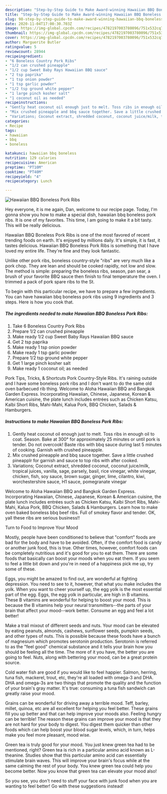 ```yaml
---
description: "Step-by-Step Guide to Make Award-winning Hawaiian BBQ Boneless Pork Ribs"
title: "Step-by-Step Guide to Make Award-winning Hawaiian BBQ Boneless Pork Ribs"
slug: 98-step-by-step-guide-to-make-award-winning-hawaiian-bbq-boneless-pork-ribs
date: 2020-11-04T17:00:30.703Z
image: https://img-global.cpcdn.com/recipes/4782197003780096/751x532cq70/hawaiian-bbq-boneless-pork-ribs-recipe-main-photo.jpg
thumbnail: https://img-global.cpcdn.com/recipes/4782197003780096/751x532cq70/hawaiian-bbq-boneless-pork-ribs-recipe-main-photo.jpg
cover: https://img-global.cpcdn.com/recipes/4782197003780096/751x532cq70/hawaiian-bbq-boneless-pork-ribs-recipe-main-photo.jpg
author: Marguerite Butler
ratingvalue: 5
reviewcount: 28944
recipeingredient:
- "6 Boneless Country Pork Ribs"
- "1/2 can crushed pineapple"
- "1/2 cup Sweet Baby Rays Hawaiian BBQ sauce"
- "2 tsp paprika"
- "1 tsp onion powder"
- "1 tsp garlic powder"
- "1/2 tsp ground white pepper"
- "1 large pinch kosher salt"
- "1 coconut oil as needed"
recipeinstructions:
- "Gently heat coconut oil enough just to melt. Toss ribs in enough oil to coat. Season. Bake at 300° for approximately 25 minutes or until pork is tender. Do not overcook! Baste ribs with bbq sauce during last 5 minutes of cooking. Garnish with crushed pineapple."
- "Mix crushed pineapple and bbq sauce together. Save a little crushed pineapplr for garnish and sauce to top ribs with after cooked."
- "Variations; Coconut extract, shredded coconut, coconut juice/milk, tropical juices, vanilla, sage, parsely, basil, rice vinegar, white vinegar, chicken, fish, soy sauce, brown sugar, ginger, lime, cilantro, kiwi, worchestershire sauce, H1 sauce, pomegranate vinegar"
categories:
- Recipe
tags:
- hawaiian
- bbq
- boneless

katakunci: hawaiian bbq boneless 
nutrition: 129 calories
recipecuisine: American
preptime: "PT10M"
cooktime: "PT40M"
recipeyield: "4"
recipecategory: Lunch

---
```



![Hawaiian BBQ Boneless Pork Ribs](https://img-global.cpcdn.com/recipes/4782197003780096/751x532cq70/hawaiian-bbq-boneless-pork-ribs-recipe-main-photo.jpg)

Hey everyone, it is me again, Dan, welcome to our recipe page. Today, I'm gonna show you how to make a special dish, hawaiian bbq boneless pork ribs. It is one of my favorites. This time, I am going to make it a bit tasty. This will be really delicious.

Hawaiian BBQ Boneless Pork Ribs is one of the most favored of recent trending foods on earth. It's enjoyed by millions daily. It's simple, it is fast, it tastes delicious. Hawaiian BBQ Boneless Pork Ribs is something that I have loved my entire life. They're fine and they look fantastic.

Unlike other pork ribs, boneless country-style &#34;ribs&#34; are very much like a pork chop. They are lean and should be cooked rapidly, not low and slow. The method is simple: preparing the boneless ribs, season, pan sear, a brush of your favorite BBQ sauce then finish to final temperature the oven. I trimmed a pack of pork spare ribs to the St.


To begin with this particular recipe, we have to prepare a few ingredients. You can have hawaiian bbq boneless pork ribs using 9 ingredients and 3 steps. Here is how you cook that.

<!--inarticleads1-->

##### The ingredients needed to make Hawaiian BBQ Boneless Pork Ribs:

1. Take 6 Boneless Country Pork Ribs
1. Prepare 1/2 can crushed pineapple
1. Make ready 1/2 cup Sweet Baby Rays Hawaiian BBQ sauce
1. Get 2 tsp paprika
1. Make ready 1 tsp onion powder
1. Make ready 1 tsp garlic powder
1. Prepare 1/2 tsp ground white pepper
1. Get 1 large pinch kosher salt
1. Make ready 1 coconut oil; as needed


Pork Tips, Tricks, &amp; Shortcuts Pork Country-Style Ribs. It&#39;s raining outside and I have some boneless pork ribs and I don&#39;t want to do the same old oven barbecued rib thing. Welcome to Aloha Hawaiian BBQ and Bangkok Garden Express. Incorporating Hawaiian, Chinese, Japanese, Korean &amp; American cuisine, the plate lunch includes entrées such as Chicken Katsu, Kalbi Short Ribs, Mahi-Mahi, Kalua Pork, BBQ Chicken, Salads &amp; Hamburgers. 

<!--inarticleads2-->

##### Instructions to make Hawaiian BBQ Boneless Pork Ribs:

1. Gently heat coconut oil enough just to melt. Toss ribs in enough oil to coat. Season. Bake at 300° for approximately 25 minutes or until pork is tender. Do not overcook! Baste ribs with bbq sauce during last 5 minutes of cooking. Garnish with crushed pineapple.
1. Mix crushed pineapple and bbq sauce together. Save a little crushed pineapplr for garnish and sauce to top ribs with after cooked.
1. Variations; Coconut extract, shredded coconut, coconut juice/milk, tropical juices, vanilla, sage, parsely, basil, rice vinegar, white vinegar, chicken, fish, soy sauce, brown sugar, ginger, lime, cilantro, kiwi, worchestershire sauce, H1 sauce, pomegranate vinegar


Welcome to Aloha Hawaiian BBQ and Bangkok Garden Express. Incorporating Hawaiian, Chinese, Japanese, Korean &amp; American cuisine, the plate lunch includes entrées such as Chicken Katsu, Kalbi Short Ribs, Mahi-Mahi, Kalua Pork, BBQ Chicken, Salads &amp; Hamburgers. Learn how to make oven baked boneless bbq beef ribs. Full of smokey flavor and tender. OK, yall these ribs are serious business!! 

Turn to Food to Improve Your Mood


Mostly, people have been conditioned to believe that "comfort" foods are bad for the body and have to be avoided. Often, if the comfort food is candy or another junk food, this is true. Other times, however, comfort foods can be completely nutritious and it's good for you to eat them. There are some foods that basically can boost your moods when you eat them. If you seem to feel a little bit down and you're in need of a happiness pick me up, try some of these.

Eggs, you might be amazed to find out, are wonderful at fighting depression. You need to see to it, however, that what you make includes the yolk. When you want to cheer yourself up, the egg yolk is the most essential part of the egg. Eggs, the egg yolk in particular, are high in B vitamins. These B vitamins are wonderful for helping to boost your mood. This is because the B vitamins help your neural transmitters--the parts of your brain that affect your mood--work better. Consume an egg and feel a lot better!

Make a trail mixout of different seeds and nuts. Your mood can be elevated by eating peanuts, almonds, cashews, sunflower seeds, pumpkin seeds, and other types of nuts. This is possible because these foods have a bunch of magnesium which promotes serotonin production. Serotonin is referred to as the "feel good" chemical substance and it tells your brain how you should be feeling all the time. The more of it you have, the better you are going to feel. Nuts, along with bettering your mood, can be a great protein source.

Cold water fish are good if you would like to feel happier. Salmon, herring, tuna fish, mackerel, trout, etc, they're all loaded with omega-3 and DHA. DHA and omega-3s are two things that promote the quality and the function of your brain's gray matter. It's true: consuming a tuna fish sandwich can greatly raise your mood. 

Grains can be wonderful for driving away a terrible mood. Teff, barley, millet, quinoa, etc are all excellent for helping you feel better. These grains fill you up better and that can help improve your moods also. Feeling hungry can be terrible! The reason these grains can improve your mood is that they are not hard for your body to digest. You digest them quicker than other foods which can help boost your blood sugar levels, which, in turn, helps make you feel more pleasant, mood wise.

Green tea is truly good for your mood. You just knew green tea had to be mentioned, right? Green tea is rich in a particular amino acid known as L-theanine. Studies show that this particular amino acid can essentially stimulate brain waves. This will improve your brain's focus while at the same calming the rest of your body. You knew green tea could help you become better. Now you know that green tea can elevate your mood also!

So you see, you don't need to stuff your face with junk food when you are wanting to feel better! Go  with  these suggestions  instead!

